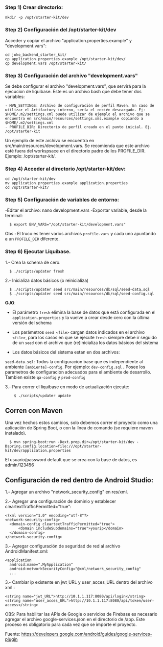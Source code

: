 ### Step 1) Crear directorio:

    mkdir -p /opt/starter-kit/dev

### Step 2) Configuración del /opt/starter-kit/dev

Acceder y copiar el archivo "application.properties.example" y "development.vars":
    
    cd joko_backend_starter_kit/
    cp application.properties.example /opt/starter-kit/dev/
    cp development.vars /opt/starter-kit/
### Step 3) Configuración del archivo "development.vars"
Se debe configurar el archivo "development.vars", que servirá para la ejecucion de liquibase. Este es un archivo bash que debe tener dos variables:

    - MVN_SETTINGS: Archivo de configuración de perfil Maven. En caso de utilizar el Artifactory interno, sería el recién descargado. Ej: $HOME/.m2/settings.xml puede utilizar de ejemplo el archivo que se encuentra en src/main/resources/settings.xml.example copiando a $HOME/.m2/settings.xml
    - PROFILE_DIR: Directorio de perfil creado en el punto inicial. Ej. /opt/starter-kit
Un ejemplo de este archivo se encuentra en src/main/resources/development.vars.
Se recomienda que este archivo esté fuera del workspsace en el directorio padre de los PROFILE_DIR. Ejemplo: /opt/starter-kit/.


### Step 4) Acceder al directorio /opt/starter-kit/dev:

    cd /opt/starter-kit/dev
    mv application.properties.example application.properties
    cd /opt/starter-kit/

### Step 5) Configuración de variables de entorno:
-Editar el archivo: 
     nano development.vars 
-Exportar variable, desde la terminal:
  ```shell
    $ export ENV_VARS="/opt/starter-kit/development.vars"
  ```
  Obs.: El truco es tener varios archivos `profile.vars` y cada uno apuntando a
   un `PROFILE_DIR` diferente. 
### Step 6) Ejecutar Liquibase.
  
1.- Crea la schema de cero.
  ```shell
    $ ./scripts/updater fresh
  ```
2.- Inicializa datos básicos (o reinicializa)
  ```shell
    $ ./scripts/updater seed src/main/resources/db/sql/seed-data.sql
    $ ./scripts/updater seed src/main/resources/db/sql/seed-config.sql
  ```
  **OJO**:
* El parámetro `fresh` elimina la base de datos que está configurada en el `application.properties` y la vuelve a crear desde cero con la última versión del schema
  
* Los parámetros `seed <file>` cargan datos indicados en el archivo `<file>`, para los casos en que se ejecute `fresh` siempre debe ir seguido de un `seed` con el archivo que (re)inicializa los datos básicos del sistema 
  
* Los datos básicos del sistema estan en dos archivos:

`seed-data.sql`: Todos la configuracion base que es independiente al ambiente
`[ambiente]-config`. Por ejemplo: `dev-config.sql` . Posee los parametros de configuracion adecuados  para el ambiente de desarrollo. Tambien existe `qa-config` y `prod-config`
  
3.- Para correr el liquibase en modo de actualización ejecute: 
```
    $ ./scripts/updater update
  ```
    
## Corren con Maven

Una vez hechos estos cambios, solo debemos correr el proyecto como una 
aplicación de Spring Boot, o con la línea de comando (se requiere maven instalado).

```shell
  $ mvn spring-boot:run -Dext.prop.dir=/opt/starter-kit/dev -Dspring.config.location=file:///opt/starter-kit/dev/application.properties
```


El usuario/password default que se crea con la base de datos, es admin/123456

## Configuración de red dentro de Android Studio:
1.- Agregar un archivo "network_security_config" en res/xml.

2.- Agregar una configuración de dominio y establecer cleartextTrafficPermitted="true":
  ```shell
 <?xml version="1.0" encoding="utf-8"?>
<network-security-config>
    <domain-config cleartextTrafficPermitted="true">
        <domain includeSubdomains="true">yourip</domain>
    </domain-config>
</network-security-config>
  ```
3.- Agregar configuración de seguridad de red al archivo AndroidManifest.xml:
  ```shell
<application
    android:name=".MyApplication"
    android:networkSecurityConfig="@xml/network_security_config"
    ...
  ```
3.- Cambiar ip existente en jwt_URL y user_acces_URL dentro del archivo xml :
  ```shell
 <string name="jwt_URL">http://10.1.1.117:8080/api/login</string>
 <string name="user_acces_URL">http://10.1.1.117:8080/api/token/user-access</string>
  ```


OBS: Para habilitar las APIs de Google o servicios de Firebase es necesario agregar el archivo google-services.json en el directorio de /app. Este proceso es obligatorio para cada vez que se importe el proyecto.

Fuente: https://developers.google.com/android/guides/google-services-plugin
